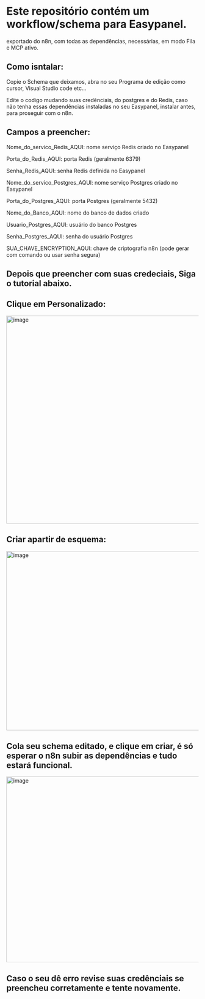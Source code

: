 # Este repositório contém um workflow/schema para Easypanel.
exportado do n8n, com todas as dependências, necessárias, em modo Fila e MCP ativo.

## Como isntalar:
Copie o Schema que deixamos, abra no seu Programa de edição como cursor, Visual Studio code etc...

Edite o codigo mudando suas credênciais, do postgres e do Redis, caso não tenha essas dependências instaladas no seu Easypanel, instalar antes, para proseguir com o n8n.

## Campos a preencher:

Nome_do_servico_Redis_AQUI: nome serviço Redis criado no Easypanel

Porta_do_Redis_AQUI: porta Redis (geralmente 6379)

Senha_Redis_AQUI: senha Redis definida no Easypanel

Nome_do_servico_Postgres_AQUI: nome serviço Postgres criado no Easypanel

Porta_do_Postgres_AQUI: porta Postgres (geralmente 5432)

Nome_do_Banco_AQUI: nome do banco de dados criado

Usuario_Postgres_AQUI: usuário do banco Postgres

Senha_Postgres_AQUI: senha do usuário Postgres

SUA_CHAVE_ENCRYPTION_AQUI: chave de criptografia n8n (pode gerar com comando ou usar senha segura)

## Depois que preencher com suas credeciais, Siga o tutorial abaixo.

## Clique em Personalizado: 
<img width="1006" height="544" alt="image" src="https://github.com/user-attachments/assets/9593fb8e-916f-4270-8b49-ec98a12049b0" />

## Criar apartir de esquema:
<img width="997" height="469" alt="image" src="https://github.com/user-attachments/assets/5026d740-3e98-45d9-990c-784936e32fe3" />

## Cola seu schema editado, e clique em criar, é só esperar o n8n subir as dependências e tudo estará funcional.
<img width="547" height="486" alt="image" src="https://github.com/user-attachments/assets/392e2376-c77d-4d1a-ae5b-60b44ec6353f" />


## Caso o seu dê erro revise suas credênciais se preencheu corretamente e tente novamente.
